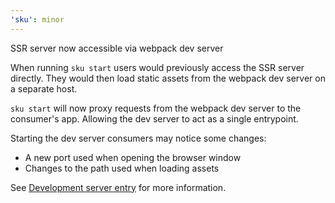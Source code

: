 ```yaml
---
'sku': minor
---
```


SSR server now accessible via webpack dev server

When running `sku start` users would previously access the SSR server directly.
They would then load static assets from the webpack dev server on a separate host.

`sku start` will now proxy requests from the webpack dev server to the consumer's app. Allowing the dev server to act as a single entrypoint.

Starting the dev server consumers may notice some changes:

- A new port used when opening the browser window
- Changes to the path used when loading assets

See [Development server entry] for more information.

[Development server entry]: https://seek-oss.github.io/sku/#/./docs/server-rendering?id=development-server-entry
